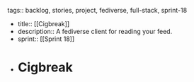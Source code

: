 tags:: backlog, stories, project, fediverse, full-stack, sprint-18

- title:: [[Cigbreak]]
- description:: A fediverse client for reading your feed.
- sprint:: [[Sprint 18]]
- # Cigbreak
